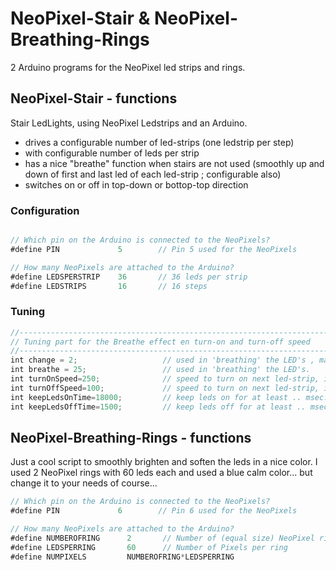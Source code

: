 # NeoPixel-Stair & NeoPixel-Breathing-Rings
2 Arduino programs for the NeoPixel led strips and rings.

## NeoPixel-Stair - functions
Stair LedLights, using NeoPixel Ledstrips and an Arduino.

- drives a configurable number of led-strips (one ledstrip per step)
- with configurable number of leds per strip
- has a nice "breathe" function when stairs are not used (smoothly up and down of first and last led of each led-strip ; configurable also)
- switches on or off in top-down or bottop-top direction
  

### Configuration

```javascript

// Which pin on the Arduino is connected to the NeoPixels?
#define PIN             5        // Pin 5 used for the NeoPixels

// How many NeoPixels are attached to the Arduino?
#define LEDSPERSTRIP    36       // 36 leds per strip
#define LEDSTRIPS       16       // 16 steps
```


### Tuning
```javascript
//-------------------------------------------------------------------------
// Tuning part for the Breathe effect en turn-on and turn-off speed 
//-------------------------------------------------------------------------
int change = 2;                   // used in 'breathing' the LED's , make value smalle to make it smoother, or higher to make it faster
int breathe = 25;                 // used in 'breathing' the LED's.
int turnOnSpeed=250;              // speed to turn on next led-strip, in msec between next strip
int turnOffSpeed=100;             // speed to turn on next led-strip, in msec between next strip
int keepLedsOnTime=18000;         // keep leds on for at least .. msec.
int keepLedsOffTime=1500;         // keep leds off for at least .. msec.
```




## NeoPixel-Breathing-Rings - functions
Just a cool script to smoothly brighten and soften the leds in a nice color.
I used 2 NeoPixel rings with 60 leds each and used a blue calm color... but change it to your needs of course...

```javascript
// Which pin on the Arduino is connected to the NeoPixels?
#define PIN             6        // Pin 6 used for the NeoPixels

// How many NeoPixels are attached to the Arduino?
#define NUMBEROFRING      2       // Number of (equal size) NeoPixel rings
#define LEDSPERRING       60      // Number of Pixels per ring
#define NUMPIXELS         NUMBEROFRING*LEDSPERRING 
```



